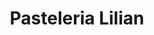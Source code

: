 ---
title: "Pasteleria Lilian"
url: /ciudad-versalles-san-juan-opico/pasteleria-lilian/
shop: Bäckerei
---